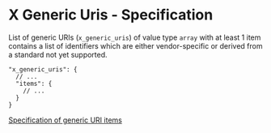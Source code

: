 # X Generic Uris - Specification

List of generic URIs (`x_generic_uris`) of value type `array` with at least 1 item contains a list of identifiers which
are either vendor-specific or derived from a standard not yet supported.

```
"x_generic_uris": {
  // ...
  "items": {
    // ...
  }
}
```

[Specification of generic URI items](x_generic_uris/x_generic_uri-spec.en.md)
